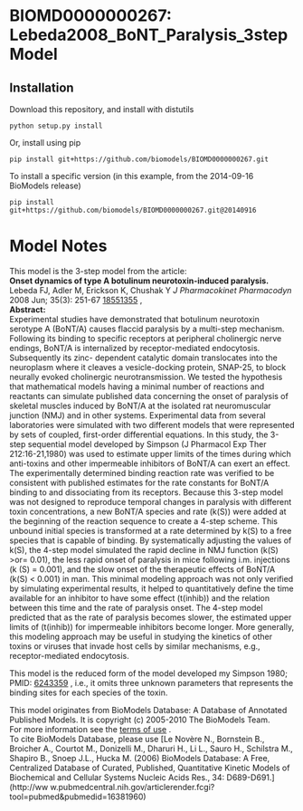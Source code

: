 # BIOMD0000000267: Lebeda2008_BoNT_Paralysis_3stepModel

## Installation

Download this repository, and install with distutils

`python setup.py install`

Or, install using pip

`pip install git+https://github.com/biomodels/BIOMD0000000267.git`

To install a specific version (in this example, from the 2014-09-16 BioModels release)

`pip install git+https://github.com/biomodels/BIOMD0000000267.git@20140916`


# Model Notes


This model is the 3-step model from the article:  
**Onset dynamics of type A botulinum neurotoxin-induced paralysis.**   
Lebeda FJ, Adler M, Erickson K, Chushak Y _J Pharmacokinet Pharmacodyn_ 2008
Jun; 35(3): 251-67 [18551355](http://www.ncbi.nlm.nih.gov/pubmed/18551355) ,  
**Abstract:**   
Experimental studies have demonstrated that botulinum neurotoxin serotype A
(BoNT/A) causes flaccid paralysis by a multi-step mechanism. Following its
binding to specific receptors at peripheral cholinergic nerve endings, BoNT/A
is internalized by receptor-mediated endocytosis. Subsequently its zinc-
dependent catalytic domain translocates into the neuroplasm where it cleaves a
vesicle-docking protein, SNAP-25, to block neurally evoked cholinergic
neurotransmission. We tested the hypothesis that mathematical models having a
minimal number of reactions and reactants can simulate published data
concerning the onset of paralysis of skeletal muscles induced by BoNT/A at the
isolated rat neuromuscular junction (NMJ) and in other systems. Experimental
data from several laboratories were simulated with two different models that
were represented by sets of coupled, first-order differential equations. In
this study, the 3-step sequential model developed by Simpson (J Pharmacol Exp
Ther 212:16-21,1980) was used to estimate upper limits of the times during
which anti-toxins and other impermeable inhibitors of BoNT/A can exert an
effect. The experimentally determined binding reaction rate was verified to be
consistent with published estimates for the rate constants for BoNT/A binding
to and dissociating from its receptors. Because this 3-step model was not
designed to reproduce temporal changes in paralysis with different toxin
concentrations, a new BoNT/A species and rate (k(S)) were added at the
beginning of the reaction sequence to create a 4-step scheme. This unbound
initial species is transformed at a rate determined by k(S) to a free species
that is capable of binding. By systematically adjusting the values of k(S),
the 4-step model simulated the rapid decline in NMJ function (k(S) >or= 0.01),
the less rapid onset of paralysis in mice following i.m. injections (k (S) =
0.001), and the slow onset of the therapeutic effects of BoNT/A (k(S) < 0.001)
in man. This minimal modeling approach was not only verified by simulating
experimental results, it helped to quantitatively define the time available
for an inhibitor to have some effect (t(inhib)) and the relation between this
time and the rate of paralysis onset. The 4-step model predicted that as the
rate of paralysis becomes slower, the estimated upper limits of (t(inhib)) for
impermeable inhibitors become longer. More generally, this modeling approach
may be useful in studying the kinetics of other toxins or viruses that invade
host cells by similar mechanisms, e.g., receptor-mediated endocytosis.

This model is the reduced form of the model developed my Simpson 1980; PMID:
[6243359](http://www.ncbi.nlm.nih.gov/pubmed/6243359) , i.e., it omits three
unknown parameters that represents the binding sites for each species of the
toxin.

This model originates from BioModels Database: A Database of Annotated
Published Models. It is copyright (c) 2005-2010 The BioModels Team.  
For more information see the [terms of
use](http://www.ebi.ac.uk/biomodels/legal.html) .  
To cite BioModels Database, please use [Le Novère N., Bornstein B., Broicher
A., Courtot M., Donizelli M., Dharuri H., Li L., Sauro H., Schilstra M.,
Shapiro B., Snoep J.L., Hucka M. (2006) BioModels Database: A Free,
Centralized Database of Curated, Published, Quantitative Kinetic Models of
Biochemical and Cellular Systems Nucleic Acids Res., 34: D689-D691.](http://ww
w.pubmedcentral.nih.gov/articlerender.fcgi?tool=pubmed&pubmedid=16381960)


